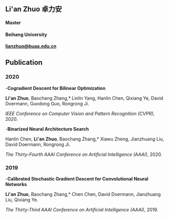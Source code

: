 ## Li'an Zhuo 卓力安
#### Master
#### Beihang University
#### lianzhuo@buaa.edu.cn

## Publication

### 2020

-**Cogradient Descent for Bilinear Optimization**

**Li'an Zhuo**, Baochang Zhang,* Linlin Yang, Hanlin Chen, Qixiang Ye, David Doermann, Guodong Guo, Rongrong Ji. 

*IEEE Conference on Computer Vision and Pattern Recognition (CVPR)*, 2020.

-**Binarized Neural Architecture Search**

Hanlin Chen, **Li'an Zhuo**, Baochang Zhang,* Xiawu Zheng, Jianzhuang Liu, David Doermann, Rongrong Ji. 

*The Thirty-Fourth AAAI Conference on Artificial Intelligence (AAAI)*, 2020.

### 2019

-**Calibrated Stochastic Gradient Descent for Convolutional Neural Networks**

**Li'an Zhuo**, Baochang Zhang,* Chen Chen, David Doermann, Jianzhuang Liu, Qixiang Ye. 

*The Thirty-Third AAAI Conference on Artificial Intelligence (AAAI)*, 2019.
